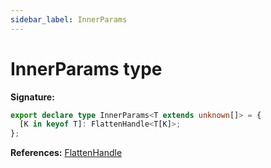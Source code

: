 ```yaml
---
sidebar_label: InnerParams
---
```


# InnerParams type

**Signature:**

```typescript
export declare type InnerParams<T extends unknown[]> = {
  [K in keyof T]: FlattenHandle<T[K]>;
};
```

**References:** [FlattenHandle](./puppeteer.flattenhandle.md)
